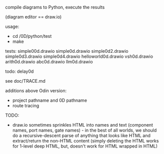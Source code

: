 compile diagrams to Python, execute the results

(diagram editor == draw.io)

usage: 
- cd <local dir>/0D/python/test
- make

tests: simple00d.drawio simple0d.drawio simple0d2.drawio simple0d3.drawio simple0d4.drawio helloworld0d.drawio vsh0d.drawio arith0d.drawio abc0d.drawio llm0d.drawio

todo: delay0d


see doc/TRACE.md

additions above Odin version:
- project pathname and 0D pathname
- route tracing

TODO:
- draw.io sometimes sprinkles HTML into names and text (component names, port names, gate names) - in the best of all worlds, we should do a recursive-descent parse of anything that looks like HTML and extract/return the non-HTML content (simply deleting the HTML works for 1-level deep HTML, but, doesn't work for HTML wrapped in HTML)

